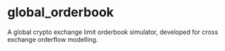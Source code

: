 # global_orderbook

A global crypto exchange limit orderbook simulator, developed for cross exchange orderflow modelling. 
